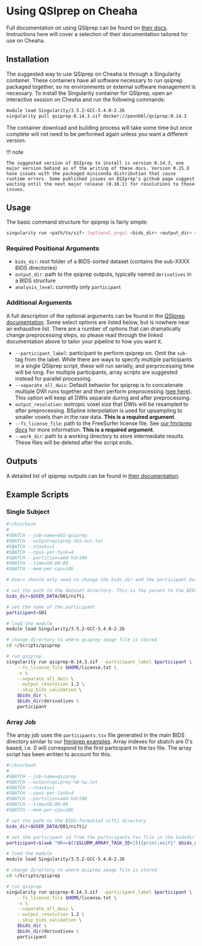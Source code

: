 # Using QSIprep on Cheaha

Full documentation on using QSIprep can be found on [their docs](https://qsiprep.readthedocs.io/en/stable/usage.html). Instructions here will cover a selection of their documentation tailored for use on Cheaha.

## Installation

The suggested way to use QSIprep on Cheaha is through a Singularity container. These containers have all software necessary to run qsiprep packaged together, so no environments or external software management is necessary. To install the Singularity container for QSIprep, open an interactive session on Cheaha and run the following commands:

``` bash
module load Singularity/3.5.2-GCC-5.4.0-2.26
singularity pull qsiprep-0.14.3.sif docker://pennbbl/qsiprep:0.14.3
```

The container download and building process will take some time but once complete will not need to be performed again unless you want a different version.

<!-- markdownlint-disable MD046 -->
!!! note

    The suggested version of QSIprep to install is version 0.14.3, one major version behind as of the writing of these docs. Version 0.15.X have issues with the packaged miniconda distribution that cause runtime errors. Some published issues on QSIprep's github page suggest waiting until the next major release (0.16.1) for resolutions to these issues.
<!-- markdownlint-enable MD046 -->

## Usage

The basic command structure for qsiprep is fairly simple:

``` bash
singularity run <path/to/sif> [optional_args] <bids_dir> <output_dir> <analysis_level>
```

### Required Positional Arguments

- `bids_dir`: root folder of a BIDS-sorted dataset (contains the sub-XXXX BIDS directories)
- `output_dir`: path to the qsiprep outputs, typically named `derivatives` in a BIDS structure
- `analysis_level`: currently only `participant`

### Additional Arguments

A full description of the optional arguments can be found in the [QSIprep documentation](https://qsiprep.readthedocs.io/en/stable/usage.html). Some select options are listed below, but is nowhere near an exhaustive list. There are a number of options that can dramatically change preprocessing steps, so please read through the linked documentation above to tailor your pipeline to how you want it.

- `--participant_label`: participant to perform qsiprep on. Omit the `sub-` tag from the label. While there are ways to specify multiple participants in a single QSIprep script, these will run serially, and perprocessing time will be long. For multiple participants, array scripts are suggested instead for parallel processing.
- `--separate_all_dwis`: Default behavior for qsiprep is to concatenate multiple DWI runs together and then perform preprocessing ([see here](https://qsiprep.readthedocs.io/en/stable/preprocessing.html#merging-multiple-scans-from-a-session)). This option will keep all DWIs separate during and after preprocessing.
- `output_resolution`: isotropic voxel size that DWIs will be resampled to after preprocessing. BSpline interpolation is used for upsampling to smaller voxels than in the raw data. **This is a required argument**.
- `--fs_license_file`: path to the FreeSurfer license file. See [our fmriprep docs](../fmriprep/fmriprep-usage.md#freesurfer-license-file) for more information. **This is a required argument**.
- `--work_dir`: path to a working directory to store intermediate results. These files will be deleted after the script ends.

## Outputs

A detailed list of qsiprep outputs can be found in [their documentation](https://qsiprep.readthedocs.io/en/stable/preprocessing.html#outputs-of-qsiprep).

## Example Scripts

### Single Subject

``` bash
#!/bin/bash
#
#SBATCH --job-name=S01-qsiprep
#SBATCH --output=qsiprep-S01-out.txt
#SBATCH --ntasks=1
#SBATCH --cpus-per-task=4
#SBATCH --partition=amd-hdr100
#SBATCH --time=50:00:00
#SBATCH --mem-per-cpu=10G

# Users should only need to change the bids_dir and the participant below to run this script.

# set the path to the dataset directory. This is the parent to the BIDS-formatted nifti directory.
bids_dir=$USER_DATA/D01/nifti

# set the name of the participant
participant=S01

# load the module
module load Singularity/3.5.2-GCC-5.4.0-2.26

# change directory to where qsiprep image file is stored
cd ~/Scripts/qsiprep

# run qsiprep
singularity run qsiprep-0.14.3.sif --participant_label $participant \
    --fs_license_file $HOME/license.txt \
    -v \
    --separate_all_dwis \
    --output_resolution 1.2 \
    --skip_bids_validation \
    $bids_dir \
    $bids_dir/derivatives \
    participant
```

### Array Job

The array job uses the `participants.tsv` file generated in the main BIDS directory similar to our [fmriprep examples](../fmriprep/fmriprep-scripts.md#example-array-job-script). Array indexes for sbatch are 0's based, i.e. 0 will correspond to the first participant in the tsv file. The array script has been written to account for this.

``` bash
#!/bin/bash
#
#SBATCH --job-name=qsiprep
#SBATCH --output=qsiprep-%A-%a.txt
#SBATCH --ntasks=1
#SBATCH --cpus-per-task=4
#SBATCH --partition=amd-hdr100
#SBATCH --time=50:00:00
#SBATCH --mem-per-cpu=10G

# set the path to the BIDS-formatted nifti directory
bids_dir=$USER_DATA/D01/nifti/

# set the participant id from the participants.tsv file in the bidsdir
participant=$(awk "NR==$(($SLURM_ARRAY_TASK_ID+2)){print;exit}" $bids_dir/participants.tsv | cut -f 1)

# load the module
module load Singularity/3.5.2-GCC-5.4.0-2.26

# change directory to where qsiprep image file is stored
cd ~/Scripts/qsiprep

# run qsiprep
singularity run qsiprep-0.14.3.sif --participant_label $participant \
    --fs_license_file $HOME/license.txt \
    -v \
    --separate_all_dwis \
    --output_resolution 1.2 \
    --skip_bids_validation \
    $bids_dir \
    $bids_dir/derivatives \
    participant

```

